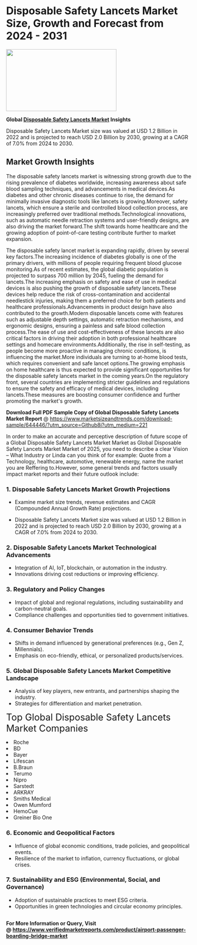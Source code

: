 <H1>Disposable Safety Lancets Market Size, Growth and Forecast from 2024 - 2031</H1><img class="aligncenter size-medium wp-image-584254" src="https://thirdeyenews.in/wp-content/uploads/2024/09/Global-Market-Research-300x168.jpeg" alt="" width="300" height="168" /><p><strong>Global&nbsp;<a href="https://www.marketsizeandtrends.com/download-sample/644446/?utm_source=Github8j?utm_medium=221">Disposable Safety Lancets Market</a> Insights</strong></p><p>Disposable Safety Lancets Market size was valued at USD 1.2 Billion in 2022 and is projected to reach USD 2.0 Billion by 2030, growing at a CAGR of 7.0% from 2024 to 2030.</p><p><h2>Market Growth Insights</h2> <p>The disposable safety lancets market is witnessing strong growth due to the rising prevalence of diabetes worldwide, increasing awareness about safe blood sampling techniques, and advancements in medical devices.As diabetes and other chronic diseases continue to rise, the demand for minimally invasive diagnostic tools like lancets is growing.Moreover, safety lancets, which ensure a sterile and controlled blood collection process, are increasingly preferred over traditional methods.Technological innovations, such as automatic needle retraction systems and user-friendly designs, are also driving the market forward.The shift towards home healthcare and the growing adoption of point-of-care testing contribute further to market expansion.</p> <p>The disposable safety lancet market is expanding rapidly, driven by several key factors.The increasing incidence of diabetes globally is one of the primary drivers, with millions of people requiring frequent blood glucose monitoring.As of recent estimates, the global diabetic population is projected to surpass 700 million by 2045, fueling the demand for lancets.The increasing emphasis on safety and ease of use in medical devices is also pushing the growth of disposable safety lancets.These devices help reduce the risk of cross-contamination and accidental needlestick injuries, making them a preferred choice for both patients and healthcare professionals.Advancements in product design have also contributed to the growth.Modern disposable lancets come with features such as adjustable depth settings, automatic retraction mechanisms, and ergonomic designs, ensuring a painless and safe blood collection process.The ease of use and cost-effectiveness of these lancets are also critical factors in driving their adoption in both professional healthcare settings and homecare environments.Additionally, the rise in self-testing, as people become more proactive in managing chronic conditions, is influencing the market.More individuals are turning to at-home blood tests, which requires convenient and safe lancet options.The growing emphasis on home healthcare is thus expected to provide significant opportunities for the disposable safety lancets market in the coming years.On the regulatory front, several countries are implementing stricter guidelines and regulations to ensure the safety and efficacy of medical devices, including lancets.These measures are boosting consumer confidence and further promoting the market's growth.</p> <p><span class=""><strong>Download Full PDF Sample Copy of Global Disposable Safety Lancets Market Report</strong> @ <a href="https://www.marketsizeandtrends.com/download-sample/644446/?utm_source=Github8j?utm_medium=221" target="_blank">https://www.marketsizeandtrends.com/download-sample/644446/?utm_source=Github8j?utm_medium=221</a></span></p><p>In order to make an accurate and perceptive description of future scope of a Global&nbsp;Disposable Safety Lancets Market Market as Global&nbsp;Disposable Safety Lancets Market Market of 2025, you need to describe a clear Vision &ndash; What Industry or Linda can you think of for example: Quote from a Technology, healthcare, automotive, renewable energy, name the market you are Reffering to.However, some general trends and factors usually impact market reports and their future outlook include:</p><h3>1.&nbsp;<strong>Disposable Safety Lancets Market Growth Projections</strong></h3><ul><li>Examine market size trends, revenue estimates and CAGR (Compounded Annual Growth Rate) projections.</li><li><p>Disposable Safety Lancets Market size was valued at USD 1.2 Billion in 2022 and is projected to reach USD 2.0 Billion by 2030, growing at a CAGR of 7.0% from 2024 to 2030.</p></li></ul><h3>2.&nbsp;<strong>Disposable Safety Lancets Market Technological Advancements</strong></h3><ul><li>Integration of AI, IoT, blockchain, or automation in the industry.</li><li>Innovations driving cost reductions or improving efficiency.</li></ul><h3>3.&nbsp;<strong>Regulatory and Policy Changes</strong></h3><ul><li>Impact of global and regional regulations, including sustainability and carbon-neutral goals.</li><li>Compliance challenges and opportunities tied to government initiatives.</li></ul><h3>4.&nbsp;<strong>Consumer Behavior Trends</strong></h3><ul><li>Shifts in demand influenced by generational preferences (e.g., Gen Z, Millennials).</li><li>Emphasis on eco-friendly, ethical, or personalized products/services.</li></ul><h3>5.&nbsp;<strong>Global Disposable Safety Lancets Market Competitive Landscape</strong></h3><ul><li>Analysis of key players, new entrants, and partnerships shaping the industry.</li><li>Strategies for differentiation and market penetration.</li></ul><p data-pm-slice="1 1 []"><span style="color: inherit; font-family: inherit; font-size: 25px;">Top Global Disposable Safety Lancets Market Companies</span></p><div class="" data-test-id=""><p><li>Roche</li><li> BD</li><li> Bayer</li><li> Lifescan</li><li> B.Braun</li><li> Terumo</li><li> Nipro</li><li> Sarstedt</li><li> ARKRAY</li><li> Smiths Medical</li><li> Owen Mumford</li><li> HemoCue</li><li> Greiner Bio One</li></p></div><h3>6.&nbsp;<strong>Economic and Geopolitical Factors</strong></h3><ul><li>Influence of global economic conditions, trade policies, and geopolitical events.</li><li>Resilience of the market to inflation, currency fluctuations, or global crises.</li></ul><h3>7.&nbsp;<strong>Sustainability and ESG (Environmental, Social, and Governance)</strong></h3><ul><li>Adoption of sustainable practices to meet ESG criteria.</li><li>Opportunities in green technologies and circular economy principles.</li></ul><h2><strong style="font-size: 14px;">For More Information or Query, Visit @&nbsp;</strong><a style="background-color: #ffffff; font-size: 14px;" href="https://www.marketsizeandtrends.com/report/disposable-safety-lancets-market/" target="_blank">https://www.verifiedmarketreports.com/product/airport-passenger-boarding-bridge-market</a></h2>